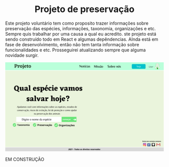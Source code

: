 <h1 align="center">Projeto de preservação</h1>

Este projeto voluntário tem como proposito trazer informações sobre preservação das espécies, informações, taxonomia, organizações e etc. 
Sempre quis trabalhar por uma causa a qual eu acredito. ste projeto está sendo construído todo em React e algumas depêndencias. 
AInda está em fase de desenvolvimento, então não tem tanta informação sobre funcionalidades e etc. Prosseguirei atualizando sempre que 
alguma novidade surgir. 

<img src="https://github.com/Franklyn-Sancho/Projeto_Preserve/blob/main/NomeProjeto.png">

EM CONSTRUÇÃO
